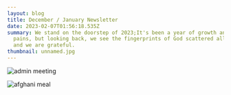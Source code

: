 ```yaml
---
layout: blog
title: December / January Newsletter
date: 2023-02-07T01:56:18.535Z
summary: We stand on the doorstep of 2023;It's been a year of growth and growing
  pains, but looking back, we see the fingerprints of God scattered all over it,
  and we are grateful.
thumbnail: unnamed.jpg
---
```



![admin meeting](admin-huddle.jpg)

![afghani meal]()